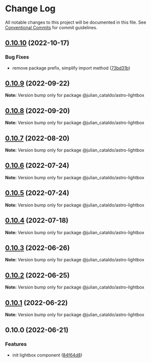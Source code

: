 # Change Log

All notable changes to this project will be documented in this file.
See [Conventional Commits](https://conventionalcommits.org) for commit guidelines.

## [0.10.10](https://github.com/JulianCataldo/web-garden/compare/@julian_cataldo/astro-lightbox@0.10.9...@julian_cataldo/astro-lightbox@0.10.10) (2022-10-17)


### Bug Fixes

* remove package prefix, simplify import method ([73bd31b](https://github.com/JulianCataldo/web-garden/commit/73bd31bf1f501624036a74a3f19c5bf83cc9c0a4))



## [0.10.9](https://github.com/JulianCataldo/web-garden/compare/@julian_cataldo/astro-lightbox@0.10.8...@julian_cataldo/astro-lightbox@0.10.9) (2022-09-22)

**Note:** Version bump only for package @julian_cataldo/astro-lightbox





## [0.10.8](https://github.com/JulianCataldo/web-garden/compare/@julian_cataldo/astro-lightbox@0.10.7...@julian_cataldo/astro-lightbox@0.10.8) (2022-09-20)

**Note:** Version bump only for package @julian_cataldo/astro-lightbox





## [0.10.7](https://github.com/JulianCataldo/web-garden/compare/@julian_cataldo/astro-lightbox@0.10.6...@julian_cataldo/astro-lightbox@0.10.7) (2022-08-20)

**Note:** Version bump only for package @julian_cataldo/astro-lightbox





## [0.10.6](https://github.com/JulianCataldo/web-garden/compare/@julian_cataldo/astro-lightbox@0.10.5...@julian_cataldo/astro-lightbox@0.10.6) (2022-07-24)

**Note:** Version bump only for package @julian_cataldo/astro-lightbox





## [0.10.5](https://github.com/JulianCataldo/web-garden/compare/@julian_cataldo/astro-lightbox@0.10.4...@julian_cataldo/astro-lightbox@0.10.5) (2022-07-24)

**Note:** Version bump only for package @julian_cataldo/astro-lightbox





## [0.10.4](https://github.com/JulianCataldo/web-garden/compare/@julian_cataldo/astro-lightbox@0.10.3...@julian_cataldo/astro-lightbox@0.10.4) (2022-07-18)

**Note:** Version bump only for package @julian_cataldo/astro-lightbox

## [0.10.3](https://github.com/JulianCataldo/web-garden/compare/@julian_cataldo/astro-lightbox@0.10.2...@julian_cataldo/astro-lightbox@0.10.3) (2022-06-26)

**Note:** Version bump only for package @julian_cataldo/astro-lightbox

## [0.10.2](https://github.com/JulianCataldo/web-garden/compare/@julian_cataldo/astro-lightbox@0.10.1...@julian_cataldo/astro-lightbox@0.10.2) (2022-06-25)

**Note:** Version bump only for package @julian_cataldo/astro-lightbox

## [0.10.1](https://github.com/JulianCataldo/web-garden/compare/@julian_cataldo/astro-lightbox@0.10.0...@julian_cataldo/astro-lightbox@0.10.1) (2022-06-22)

**Note:** Version bump only for package @julian_cataldo/astro-lightbox

## 0.10.0 (2022-06-21)

### Features

- init lightbox component ([84f64d8](https://github.com/JulianCataldo/web-garden/commit/84f64d86c286e6742c1679cfd2f0c537cd8ac018))
